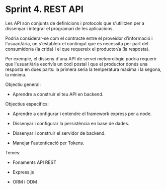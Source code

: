 # Sprint 4. REST API

Les API són conjunts de definicions i protocols que s'utilitzen per a dissenyar i integrar el programari de les aplicacions.

Podria considerar-se com el contracte entre el proveïdor d'informació i l'usuari/ària, on s'estableix el contingut que es necessita per part del consumidor/a (la crida) i el que requereix el productor/a (la resposta).

Per exemple, el disseny d'una API de servei meteorològic podria requerir que l'usuari/ària escrivís un codi postal i que el productor donés una resposta en dues parts: la primera seria la temperatura màxima i la segona, la mínima. 

Objectiu general:

 - Aprendre a construir el teu API en backend.
 
Objectius específics:

  - Aprendre a configurar i entendre el framework express per a node.
  
  - Dissenyar i configurar la persistència en base de dades.
  
  - Dissenyar i construir el servidor de backend.
  
  - Manejar l'autenticació per Tokens.

Temes:

  - Fonaments API REST

  - Express.js

  - ORM i ODM


    
  
